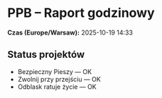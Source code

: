 # PPB – Raport godzinowy
**Czas (Europe/Warsaw):** 2025-10-19 14:33

## Status projektów
- Bezpieczny Pieszy — OK
- Zwolnij przy przejściu — OK
- Odblask ratuje życie — OK


